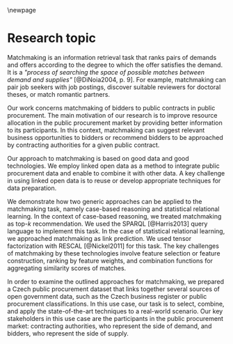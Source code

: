 \newpage

# Research topic

<!-- vymezení tématu práce -->

Matchmaking is an information retrieval task that ranks pairs of demands and offers according to the degree to which the offer satisfies the demand.
It is a *"process of searching the space of possible matches between demand and supplies"* [@DiNoia2004, p. 9].
For example, matchmaking can pair job seekers with job postings, discover suitable reviewers for doctoral theses, or match romantic partners.

Our work concerns matchmaking of bidders to public contracts in public procurement.
The main motivation of our research is to improve resource allocation in the public procurement market by providing better information to its participants. 
In this context, matchmaking can suggest relevant business opportunities to bidders or recommend bidders to be approached by contracting authorities for a given public contract.

Our approach to matchmaking is based on good data and good technologies.
We employ linked open data as a method to integrate public procurement data and enable to combine it with other data.
A key challenge in using linked open data is to reuse or develop appropriate techniques for data preparation.

We demonstrate how two generic approaches can be applied to the matchmaking task, namely case-based reasoning and statistical relational learning.
In the context of case-based reasoning, we treated matchmaking as top-$k$ recommendation.
We used the SPARQL [@Harris2013] query language to implement this task.
In the case of statistical relational learning, we approached matchmaking as link prediction.
We used tensor factorization with RESCAL [@Nickel2011] for this task.
The key challenges of matchmaking by these technologies involve feature selection or feature construction, ranking by feature weights, and combination functions for aggregating similarity scores of matches.

In order to examine the outlined approaches for matchmaking, we prepared a Czech public procurement dataset that links together several sources of open government data, such as the Czech business register or public procurement classifications.
In this use case, our task is to select, combine, and apply the state-of-the-art techniques to a real-world scenario.
Our key stakeholders in this use case are the participants in the public procurement market: contracting authorities, who represent the side of demand, and bidders, who represent the side of supply.
